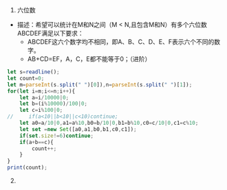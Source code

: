 1. 六位数
- 描述：希望可以统计在M和N之间（M < N,且包含M和N）有多个六位数ABCDEF满足以下要求：
  - ABCDEF这六个数字均不相同，即A、B、C、D、E、F表示六个不同的数字。
  - AB+CD=EF，A，C，E都不能等于0；（进阶）

```js
let s=readline();
let count=0;
let m=parseInt(s.split(" ")[0]),n=parseInt(s.split(" ")[1]);
for(let i=m;i<=n;i++){
    let a=i/10000|0;
    let b=(i%10000)/100|0;
    let c=i%100|0;
//     if(a<10||b<10||c<10)continue;
    let a0=a/10|0,a1=a%10,b0=b/10|0,b1=b%10,c0=c/10|0,c1=c%10;
    let set =new Set([a0,a1,b0,b1,c0,c1]);
    if(set.size!=6)continue;
    if(a+b==c){
        count++;
    }
}
print(count);
```

2.  